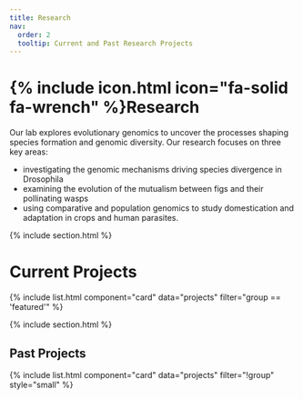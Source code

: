 ```yaml
---
title: Research
nav:
  order: 2
  tooltip: Current and Past Research Projects
---
```


# {% include icon.html icon="fa-solid fa-wrench" %}Research

Our lab explores evolutionary genomics to uncover the processes shaping species formation and genomic diversity. Our research focuses on three key areas:

- investigating the genomic mechanisms driving species divergence in Drosophila
- examining the evolution of the mutualism between figs and their pollinating wasps
- using comparative and population genomics to study domestication and adaptation in crops and human parasites.

{% include section.html %}

# Current Projects

{% include list.html component="card" data="projects" filter="group == 'featured'" %}

{% include section.html %}

## Past Projects

{% include list.html component="card" data="projects" filter="!group" style="small" %}
